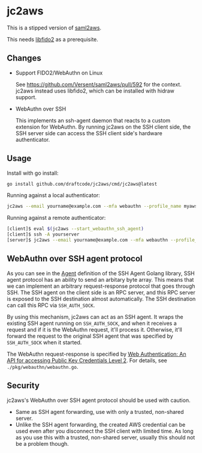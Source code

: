 # jc2aws

This is a stipped version of [saml2aws](https://github.com/Versent/saml2aws).

This needs [libfido2](https://github.com/Yubico/libfido2) as a prerequisite.

## Changes

* Support FIDO2/WebAuthn on Linux

  See https://github.com/Versent/saml2aws/pull/592 for the context. jc2aws
  instead uses libfido2, which can be installed with hidraw support.

* WebAuthn over SSH

  This implements an ssh-agent daemon that reacts to a custom extension for
  WebAuthn. By running jc2aws on the SSH client side, the SSH server side can
  access the SSH client side's hardware authenticator.

## Usage

Install with go install:

```bash
go install github.com/draftcode/jc2aws/cmd/jc2aws@latest
```

Running against a local authenticator:

```bash
jc2aws --email yourname@example.com --mfa webauthn --profile_name myawsprofile
```

Running against a remote authenticator:

```bash
[client]$ eval $(jc2aws --start_webauthn_ssh_agent)
[client]$ ssh -A yourserver
[server]$ jc2aws --email yourname@example.com --mfa webauthn --profile_name myawsprofile
```

## WebAuthn over SSH agent protocol

As you can see in the
[Agent](https://pkg.go.dev/golang.org/x/crypto/ssh/agent#ExtendedAgent)
definition of the SSH Agent Golang library, SSH agent protocol has an ability to
send an arbitary byte array. This means that we can implement an arbitrary
request-response protocol that goes through SSH. The SSH agent on the client
side is an RPC server, and this RPC server is exposed to the SSH destination
almost automatically. The SSH destination can call this RPC via `SSH_AUTH_SOCK`.

By using this mechanism, jc2aws can act as an SSH agent. It wraps the existing
SSH agent running on `SSH_AUTH_SOCK`, and when it receives a request and if it
is the WebAuthn request, it'll process it. Otherwise, it'll forward the request
to the original SSH agent that was specified by `SSH_AUTH_SOCK` when it started.

The WebAuthn request-response is specified by [Web Authentication:
An API for accessing Public Key Credentials Level
2](https://www.w3.org/TR/webauthn-2/). For details, see
`./pkg/webauthn/webauthn.go`.

## Security

jc2aws's WebAuthn over SSH agent protocol should be used with caution.

* Same as SSH agent forwarding, use with only a trusted, non-shared server.
* Unlike the SSH agent forwarding, the created AWS credential can be used even
  after you disconnect the SSH client with limited time. As long as you use this
  with a trusted, non-shared server, usually this should not be a problem
  though.
